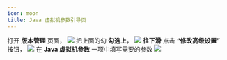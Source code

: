 ```yaml
---
icon: moon
title: Java 虚拟机参数引导页
---
```

打开 **版本管理** 页面，
<img src="/assets/image/HMCL/版本管理.png">
把上面的勾 **勾选上**，
<img src="/assets/image/HMCL/勾选.png">
**往下滑** 点击 **“修改高级设置”** 按钮，
<img src="/assets/image/HMCL/修改高级设置.png">
在 **Java 虚拟机参数** 一项中填写需要的参数
<img src="/assets/image/HMCL/虚拟机参数.png">